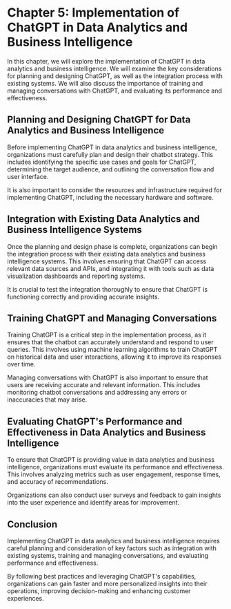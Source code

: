 Chapter 5: Implementation of ChatGPT in Data Analytics and Business Intelligence
================================================================================

In this chapter, we will explore the implementation of ChatGPT in data analytics and business intelligence. We will examine the key considerations for planning and designing ChatGPT, as well as the integration process with existing systems. We will also discuss the importance of training and managing conversations with ChatGPT, and evaluating its performance and effectiveness.

Planning and Designing ChatGPT for Data Analytics and Business Intelligence
---------------------------------------------------------------------------

Before implementing ChatGPT in data analytics and business intelligence, organizations must carefully plan and design their chatbot strategy. This includes identifying the specific use cases and goals for ChatGPT, determining the target audience, and outlining the conversation flow and user interface.

It is also important to consider the resources and infrastructure required for implementing ChatGPT, including the necessary hardware and software.

Integration with Existing Data Analytics and Business Intelligence Systems
--------------------------------------------------------------------------

Once the planning and design phase is complete, organizations can begin the integration process with their existing data analytics and business intelligence systems. This involves ensuring that ChatGPT can access relevant data sources and APIs, and integrating it with tools such as data visualization dashboards and reporting systems.

It is crucial to test the integration thoroughly to ensure that ChatGPT is functioning correctly and providing accurate insights.

Training ChatGPT and Managing Conversations
-------------------------------------------

Training ChatGPT is a critical step in the implementation process, as it ensures that the chatbot can accurately understand and respond to user queries. This involves using machine learning algorithms to train ChatGPT on historical data and user interactions, allowing it to improve its responses over time.

Managing conversations with ChatGPT is also important to ensure that users are receiving accurate and relevant information. This includes monitoring chatbot conversations and addressing any errors or inaccuracies that may arise.

Evaluating ChatGPT's Performance and Effectiveness in Data Analytics and Business Intelligence
----------------------------------------------------------------------------------------------

To ensure that ChatGPT is providing value in data analytics and business intelligence, organizations must evaluate its performance and effectiveness. This involves analyzing metrics such as user engagement, response times, and accuracy of recommendations.

Organizations can also conduct user surveys and feedback to gain insights into the user experience and identify areas for improvement.

Conclusion
----------

Implementing ChatGPT in data analytics and business intelligence requires careful planning and consideration of key factors such as integration with existing systems, training and managing conversations, and evaluating performance and effectiveness.

By following best practices and leveraging ChatGPT's capabilities, organizations can gain faster and more personalized insights into their operations, improving decision-making and enhancing customer experiences.
